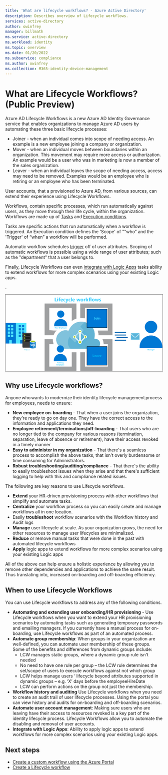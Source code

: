 ```yaml
---
title: 'What are lifecycle workflows? - Azure Active Directory'
description: Describes overview of Lifecycle workflows.
services: active-directory
author: owinfrey
manager: billmath
ms.service: active-directory
ms.workload: identity
ms.topic: overview
ms.date: 01/20/2022
ms.subservice: compliance
ms.author: owinfrey
ms.collection: M365-identity-device-management
---
```


# What are Lifecycle Workflows? (Public Preview)

Azure AD Lifecycle Workflows is a new Azure AD Identity Governance service that enables organizations to manage Azure AD users by automating these three basic lifecycle processes: 

- Joiner - when an individual comes into scope of needing access.  An example is a new employee joining a company or organization.
- Mover - when an individual moves between boundaries within an organization. This movement may require more access or authorization.  An example would be a user who was in marketing is now a member of the sales organization.
- Leaver - when an individual leaves the scope of needing access, access may need to be removed. Examples would be an employee who is retiring or an employee who has been terminated.

User accounts, that a provisioned to Azure AD, from various sources, can extend their experience using Lifecycle Workflows.

Workflows, contain specific processes, which run automatically against users, as they move through their life cycle, within the organization. Workflows are made up of [Tasks](lifecycle-workflow-tasks.md) and [Execution conditions](lifecycle-workflows-concept-parts.md#parts-of-a-workflow). 

Tasks are specific actions that run automatically when a workflow is triggered. An Execution condition defines the 'Scope' of "“who” and the 'Trigger' of “when” a workflow will be performed. 

Automatic workflow schedules [trigger](lifecycle-workflows-concept-parts.md#trigger) off of user attributes.  Scoping of automatic workflows is possible using a wide range of user attributes; such as the "department" that a user belongs to. 

Finally, Lifecycle Workflows can even [integrate with Logic Apps](lifecycle-workflow-extensibility.md) tasks ability to extend workflows for more complex scenarios using your existing Logic apps.

.

 ![Intro to lifecycle workflows](media/what-are-lifecycle-workflows/intro-2.png)


## Why use Lifecycle workflows?
Anyone who wants to modernize their identity lifecycle management process for employees, needs to ensure: 

  - **New employee on-boarding** - That when a user joins the organization, they're ready to go on day one.  They have the correct access to the information and applications they need. 
  - **Employee retirement/terminations/off-boarding** - That users who are no longer tied to the company for various reasons (termination, separation, leave of absence or retirement), have their access revoked in a timely manner
  - **Easy to administer in my organization** - That there's a seamless process to accomplish the above tasks, that isn't overly burdensome or time consuming for Administrators.
  - **Robust troubleshooting/auditing/compliance** - That there's the ability to easily troubleshoot issues when they arise and that there's sufficient logging to help with this and compliance related issues.

The following are key reasons to use Lifecycle workflows.
-  **Extend** your HR-driven provisioning process with other workflows that simplify and automate tasks.  
- **Centralize** your workflow process so you can easily create and manage workflows all in one location.
- Easily **troubleshoot** workflow scenarios with the Workflow history and Audit logs
- **Manage** user lifecycle at scale.  As your organization grows, the need for other resources to manage user lifecycles are minimalized.
- **Reduce** or remove manual tasks that were done in the past with automated lifecycle workflows
- **Apply** logic apps to extend workflows for more complex scenarios using your existing Logic apps


All of the above can help ensure a holistic experience by allowing you to remove other dependencies and applications to achieve the same result.  Thus translating into, increased on-boarding and off-boarding efficiency.


## When to use Lifecycle Workflows
You can use Lifecycle workflows to address any of the following conditions.
- **Automating and extending user onboarding/HR provisioning** - Use Lifecycle workflows when you want to extend your HR provisioning scenarios by automating tasks such as generating temporary passwords and emailing managers.  If you currently have a manual process for on-boarding, use Lifecycle workflows as part of an automated process.
- **Automate group membership**: When groups in your organization are well-defined, you can automate user membership of these groups. Some of the benefits and differences from dynamic groups include:
  - LCW manages static groups, where a dynamic group rule isn't needed
  - No need to have one rule per group – the LCW rule determines the set/scope of users to execute workflows against not which group
  - LCW helps manage users ‘ lifecycle beyond attributes supported in dynamic groups – e.g. ‘X’ days before the employeeHireDate
  - LCW can perform actions on the group not just the membership.
- **Workflow history and auditing**  Use Lifecycle workflows when you need to create an audit trail of user lifecycle processes.  Using the portal you can view history and audits for on-boarding and off-boarding scenarios.
- **Automate user account management**: Making sure users who are leaving have their access to resources revoked is a key part of the identity lifecycle process. Lifecycle Workflows allow you to automate the disabling and removal of user accounts.
- **Integrate with Logic Apps**: Ability to apply logic apps to extend workflows for more complex scenarios using your existing Logic apps.








## Next steps
- [Create a custom workflow using the Azure Portal](tutorial-create-custom-workflow-portal.md)
- [Create a Lifecycle workflow](create-lifecycle-workflow.md)